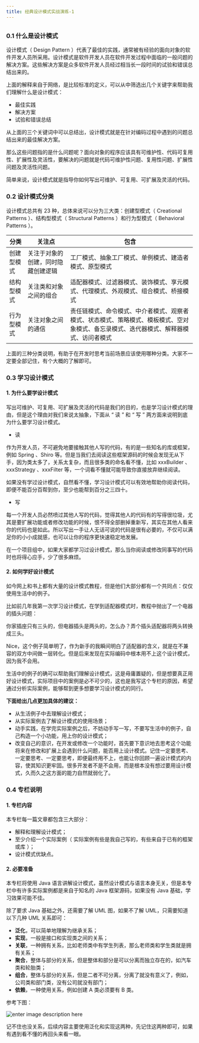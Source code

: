 ```yaml
---
title: 经典设计模式实战演练-1
---
```

<article id="topicContainer" class="column_content"><h2 class="topic_title"></h2><div><h3 id="01">0.1 什么是设计模式</h3>
<p>设计模式（ Design Pattern ）代表了最佳的实践，通常被有经验的面向对象的软件开发人员所采用。设计模式是软件开发人员在软件开发过程中面临的一般问题的解决方案。这些解决方案是众多软件开发人员经过相当长一段时间的试验和错误总结出来的。</p>
<p>上面的解释来自于网络，是比较标准的定义，可以从中筛选出几个关键字来帮助我们理解什么是设计模式：</p>
<ul>
<li>最佳实践</li>
<li>解决方案</li>
<li>试验和错误总结</li>
</ul>
<p>从上面的三个关键词中可以总结出，设计模式就是在针对编码过程中遇到的问题总结出来的最佳解决方案。</p>
<p>那么这些问题指的是什么问题呢？面向对象的程序应该具有可维护性、代码可复用性、扩展性及灵活性，要解决的问题就是代码可维护性问题、复用性问题、扩展性问题及灵活性问题。</p>
<p>简单来说，设计模式就是指导你如何写出可维护、可复用、可扩展及灵活的代码。</p>
<h3 id="02">0.2 设计模式分类</h3>
<p>设计模式总共有 23 种，总体来说可以分为三大类：创建型模式（ Creational Patterns ）、结构型模式（ Structural Patterns ）和行为型模式（ Behavioral Patterns ）。</p>
<table>
<thead>
<tr>
<th>分类</th>
<th>关注点</th>
<th>包含</th>
</tr>
</thead>
<tbody>
<tr>
<td>创建型模式</td>
<td>关注于对象的创建，同时隐藏创建逻辑</td>
<td>工厂模式、抽象工厂模式、单例模式、建造者模式、原型模式</td>
</tr>
<tr>
<td>结构型模式</td>
<td>关注类和对象之间的组合</td>
<td>适配器模式、过滤器模式、装饰模式、享元模式、代理模式、外观模式、组合模式、桥接模式</td>
</tr>
<tr>
<td>行为型模式</td>
<td>关注对象之间的通信</td>
<td>责任链模式、命令模式、中介者模式、观察者模式、状态模式、策略模式、模板模式、空对象模式、备忘录模式、迭代器模式、解释器模式、访问者模式</td>
</tr>
</tbody>
</table>
<p>上面的三种分类说明，有助于在开发时思考当前场景应该使用哪种分类。大家不一定要全部记住，有个大概的了解即可。</p>
<h3 id="03">0.3 学习设计模式</h3>
<h4 id="1">1. 为什么要学设计模式</h4>
<p>写出可维护、可复用、可扩展及灵活的代码是我们的目的，也是学习设计模式的理由，但是这个理由对我们来说太抽象，下面从 “ 读 ” 和 “ 写 ” 两方面来说明到底为什么要学习设计模式。</p>
<ul>
<li>读</li>
</ul>
<p>作为开发人员，不可避免地要接触其他人写的代码，有的是一些知名的库或框架，例如 Spring 、Shiro 等。但是当我们去阅读这些框架源码的时候会发现无从下手，因为类太多了，关系太复杂，而且很多类的命名看不懂，比如  xxxBuilder 、xxxStrategy 、xxxFilter 等，一个词看不懂就可能导致你直接放弃继续阅读。</p>
<p>如果没有学过设计模式，自然看不懂，学习设计模式可以有效地帮助你阅读代码，即便不能百分百帮到你，至少也能帮到百分之三四十。</p>
<ul>
<li>写</li>
</ul>
<p>每一个开发人员必然喷过其他人写的代码，觉得其他人的代码有的写得很垃圾，尤其是要扩展功能或者修改功能的时候，恨不得全部删掉重新写，其实在其他人看来你的代码也是如此。所以写出一手让人无话可说的代码是很有必要的，不仅可以满足你的小小成就感，也可以让你的程序更快速稳定地发展。</p>
<p>在一个项目组中，如果大家都学习过设计模式，那么当你阅读或修改同事写的代码时也将得心应手，少了很多麻烦。</p>
<h4 id="2">2. 如何学好设计模式</h4>
<p>如今网上和书上都有大量的设计模式教程，但是他们大部分都有一个共同点：仅仅使用生活中的例子。</p>
<p>比如前几年我第一次学习设计模式，在学到适配器模式时，教程中抛出了一个电器的插头问题：</p>
<p>你家插座只有三头的，但电器插头是两头的，怎么办？弄个插头适配器将两头转换成三头。</p>
<p>Nice，这个例子简单明了，作为新手的我瞬间明白了适配器的含义，就是在不兼容的双方中间做一层转化。但是后来发现在实际编码中根本用不上这个设计模式，因为我不会用。</p>
<p>生活中的例子的确可以帮助我们理解设计模式，这是毋庸置疑的，但是想要真正用好设计模式，实际项目中的案例是必不可少的，这也是我写这个专栏的原因，希望通过分析实际案例，能够帮到更多想要学习设计模式的同行。</p>
<p><strong>下面给出几点更加具体的建议：</strong></p>
<ul>
<li>从生活例子中去理解设计模式；</li>
<li>从实际案例去了解设计模式的使用场景；</li>
<li>动手实践，在学完实际案例之后，不妨动手写一写，不要写生活中的例子，自己构造一个小功能，用上你的设计模式；</li>
<li>改变自己的意识，在开发或修改一个功能时，首先要下意识地去思考这个功能将来在修改和扩展上会遇到什么问题，能否用上设计模式。记住一定要思考、一定要思考、一定要思考，即便最终用不上，也能让你回顾一遍设计模式的内容，使其知识更牢固。很多开发者不是不会用，而是根本没有想过要用设计模式，久而久之这方面的能力自然就弱化了。</li>
</ul>
<h3 id="04">0.4 专栏说明</h3>
<h4 id="1-1">1. 专栏内容</h4>
<p>本专栏每一篇文章都包含三大部分：</p>
<ul>
<li>解释和理解设计模式；</li>
<li>至少介绍一个实际案例（ 实际案例有些是我自己写的，有些来自于已有的框架或库 ）；</li>
<li>设计模式优缺点。</li>
</ul>
<h4 id="2-1">2. 必要准备</h4>
<p>本专栏将使用 Java 语言讲解设计模式，虽然设计模式与语言本身无关，但是本专栏中有许多实际案例都是来自于知名的 Java 框架源码，如果没有 Java 基础，学习效果可能不佳。</p>
<p>除了要求 Java 基础之外，还需要了解 UML 图，如果不了解 UML，只需要知道以下几种 UML 关系即可：</p>
<ul>
<li><strong>泛化</strong>，可以简单地理解为继承关系；</li>
<li><strong>实现</strong>，一般是接口和实现类之间的关系；</li>
<li><strong>关联</strong>，一种拥有关系，比如老师类中有学生列表，那么老师类和学生类就是拥有关系；</li>
<li><strong>聚合</strong>，整体与部分的关系，但是整体和部分是可以分离而独立存在的，如汽车类和轮胎类；</li>
<li><strong>组合</strong>，整体与部分的关系，但是二者不可分离，分离了就没有意义了，例如，公司类和部门类，没有公司就没有部门；</li>
<li><strong>依赖</strong>，一种使用关系，例如创建 A 类必须要有 B 类。</li>
</ul>
<p>参考下图：</p>
<p><img src="http://images.gitbook.cn/73591a60-5fec-11e8-b82b-ffbb9d1e8856" alt="enter image description here" /></p>
<p>记不住也没关系，后续内容主要使用泛化和实现这两种，先记住这两种即可，如果有遇到看不懂的再回头来看一眼。</p></div></article>